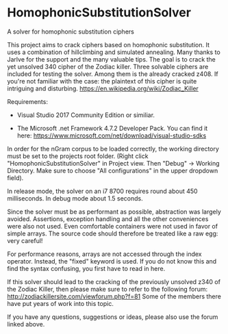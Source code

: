 # HomophonicSubstitutionSolver
A solver for homophonic substitution ciphers

This project aims to crack ciphers based on homophonic substitution. It uses a combination of hillclimbing and simulated annealing. Many thanks to Jarlve for the support and the many valuable tips.
The goal is to crack the yet unsolved 340 cipher of the Zodiac killer. Three solvable ciphers are included for testing the solver. Among them is the already cracked z408. If you're not familiar with the case: the plaintext of this cipher is quite intriguing and disturbing.
https://en.wikipedia.org/wiki/Zodiac_Killer

Requirements:
- Visual Studio 2017 Community Edition or similiar.

- The Microsoft .net Framework 4.7.2 Developer Pack. You can find it here: https://www.microsoft.com/net/download/visual-studio-sdks

In order for the nGram corpus to be loaded correctly, the working directory must be set to the projects root folder. (Right click "HomophonicSubstitutionSolver" in Project view. Then "Debug" -> Working Directory. Make sure to choose "All configurations" in the upper dropdown field).

In release mode, the solver on an i7 8700 requires round about 450 milliseconds. In debug mode about 1.5 seconds.

Since the solver must be as performant as possible, abstraction was largely avoided. Assertions, exception handling and all the other conveniences were also not used. Even comfortable containers were not used in favor of simple arrays. The source code should therefore be treated like a raw egg: very careful!

For performance reasons, arrays are not accessed through the index operator. Instead, the "fixed" keyword is used. If you do not know this and find the syntax confusing, you first have to read in here.

If this solver should lead to the cracking of the previously unsolved z340 of the Zodiac Killer, then please make sure to refer to the following forum:
http://zodiackillersite.com/viewforum.php?f=81
Some of the members there have put years of work into this topic.

If you have any questions, suggestions or ideas, please also use the forum linked above.
